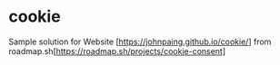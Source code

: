 # cookie
Sample solution for Website [https://johnpaing.github.io/cookie/] from roadmap.sh[https://roadmap.sh/projects/cookie-consent]
